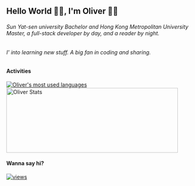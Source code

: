 ## Hello World 👋🏼, I'm Oliver 🐱‍💻

###### Sun Yat-sen university Bachelor and Hong Kong Metropolitan University Master, a full-stack developer by day, and a reader by night.

###### I' into learning new stuff. A big fan in coding and sharing.

#### Activities

<a href="https://github.com/lihaotong100/">
  <img align="center" src="https://github-readme-stats.vercel.app/api/top-langs/?username=lihaotong100&layout=compact&theme=omni&hide=html,css" alt="Oliver's most used languages" />
</a>
<a href="https://github.com/lihaotong100/">
  <img align="center" height=170 width=450 src="https://github-readme-stats.vercel.app/api?username=lihaotong100&show_icons=true&theme=omni&count_private=true&include_all_commits=true" alt="Oliver Stats" />
</a>

#### Wanna say hi?
[![views](https://komarev.com/ghpvc/?username=lihaotong100&label=Profile%20views&color=fe75a9&style=flat)](https://github.com/lihaotong100/)
